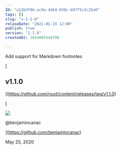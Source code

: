 ```yaml
---
ID: "a12b3f86-ac9a-4d54-830c-b9775c2c25a0"
tags: []
slug: "v-1-1-0"
relaseDate: "2021-01-19 12:00"
publish: true
version: "1.1.0"
createdAt: 1654085549798

---
```

Add support for Markdown footnotes

[

v1.1.0
------

](https://github.com/nuxt/content/releases/tag/v1.1.0)

[

![](https://avatars.githubusercontent.com/u/739984?v=4)

@benjamincanac

](https://github.com/benjamincanac)

May 25, 2020
